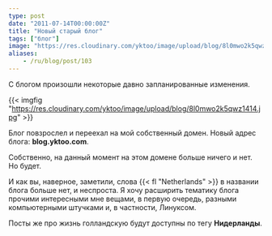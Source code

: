 ```yaml
---
type: post
date: "2011-07-14T00:00:00Z"
title: "Новый старый блог"
tags: ["блог"]
image: "https://res.cloudinary.com/yktoo/image/upload/blog/8l0mwo2k5qwz1414.jpg"
aliases:
    - /ru/blog/post/103
---
```


С блогом произошли некоторые давно запланированные изменения.

{{< imgfig "https://res.cloudinary.com/yktoo/image/upload/blog/8l0mwo2k5qwz1414.jpg" >}}

Блог повзрослел и переехал на мой собственный домен. Новый адрес блога: **blog.yktoo.com**.

<!--more-->

Собственно, на данный момент на этом домене больше ничего и нет. Но будет.

И как вы, наверное, заметили, слова {{< fl "Netherlands" >}} в названии блога больше нет, и неспроста. Я хочу расширить тематику блога прочими интересными мне вещами, в первую очередь, разными компьютерными штучками и, в частности, Линуксом.

Посты же про жизнь голландскую будут доступны по тегу **Нидерланды**.
